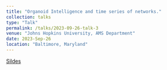 ```yaml
---
title: "Organoid Intelligence and time series of networks."
collection: talks
type: "Talk"
permalink: /talks/2023-09-26-talk-3
venue: "Johns Hopkins University, AMS Department"
date: 2023-Sep-26
location: "Baltimore, Maryland"
---
```


[Sildes](https://docs.google.com/presentation/d/e/2PACX-1vQRwI8rDZXIn7Uiu0AwXLZqcbPV6VNDJDo-hOJuWiuq0FoZY6o8_ZvY_uAC-Gkv_j3vTViiSb3GMLJZ/pub?start=false&loop=false&delayms=3000)
